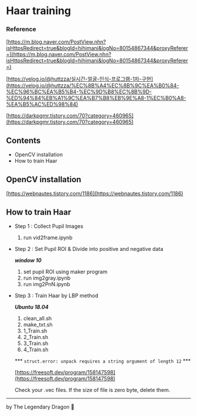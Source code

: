 # Haar training

### Reference

[https://m.blog.naver.com/PostView.nhn?isHttpsRedirect=true&blogId=hihimani&logNo=80154867344&proxyReferer=](https://m.blog.naver.com/PostView.nhn?isHttpsRedirect=true&blogId=hihimani&logNo=80154867344&proxyReferer=)

[https://velog.io/@huttzza/실시간-얼굴-인식-프로그램-1차-구현](https://velog.io/@huttzza/%EC%8B%A4%EC%8B%9C%EA%B0%84-%EC%96%BC%EA%B5%B4-%EC%9D%B8%EC%8B%9D-%ED%94%84%EB%A1%9C%EA%B7%B8%EB%9E%A8-1%EC%B0%A8-%EA%B5%AC%ED%98%84)

[https://darkpgmr.tistory.com/70?category=460965](https://darkpgmr.tistory.com/70?category=460965)

## Contents

- OpenCV installation
- How to train Haar

## OpenCV installation

[https://webnautes.tistory.com/1186](https://webnautes.tistory.com/1186)

## How to train Haar

- Step 1 : Collect Pupil Images
    1. run vid2frame.ipynb

- Step 2 : Set Pupil ROI & Divide into positive and negative data

    ***window 10*** 

    1. set pupil ROI using maker program
    2. run img2gray.ipynb
    3. run img2PnN.ipynb

- Step 3 : Train Haar by LBP method

    ***Ubuntu 18.04***

    1. clean_all.sh
    2. make_txt.sh
    3. 1_Train.sh
    4. 2_Train.sh
    5. 3_Train.sh
    6. 4_Train.sh 

    *** `struct.error: unpack requires a string argument of length 12` ***

    [https://freesoft.dev/program/158147598](https://freesoft.dev/program/158147598)

    Check your .vec files. If the size of file is zero byte, delete them. 

---

by The Legendary Dragon 🐉